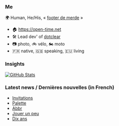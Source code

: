 ### Me

🌍 Human, He/His, « [footer de merde](https://open-time.net/post/2013/07/17/La-veritable-histoire-du-Footer-de-merde-) » 
* 🏠 https://open-time.net 
* 🛠️ Lead dev' of [dotclear](https://git.dotclear.org/dev/dotclear)
* 📷 photo, 🚲 vélo, 🏍️ moto 
* 🇫🇷 native, 🇬🇧 speaking, 🇪🇺 living

### Insights

[![GitHub Stats](https://github-readme-stats-sigma-five.vercel.app/api?username=franck-paul)](https://github.com/franck-paul)

### Latest news / Dernières nouvelles (in French)

<!-- BLOG-POST-LIST:START -->
- [Invitations](https://open-time.net/post/2024/01/18/Invitations)
- [Palette](https://open-time.net/post/2024/01/17/Palette)
- [Abbr](https://open-time.net/post/2024/01/16/Abbr)
- [Jouer un peu](https://open-time.net/post/2024/01/15/Jouer-un-peu)
- [Dix ans](https://open-time.net/post/2024/01/14/Dix-ans)
<!-- BLOG-POST-LIST:END -->
